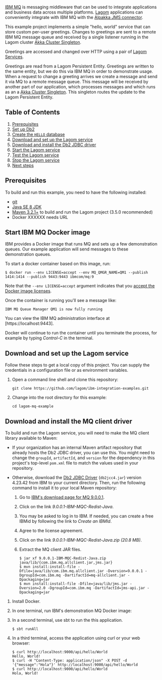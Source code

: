 [IBM MQ](http://www.ibm.com/software/products/en/ibm-mq) is messaging middleware
that can be used to integrate applications and business data across multiple platforms.
[Lagom](https://www.lagomframework.com/) applications can conveniently integrate with
IBM MQ with the [Alpakka JMS connector](http://developer.lightbend.com/docs/alpakka/current/jms.html).

This example project implements a simple "hello, world" service that can store
custom per-user greetings. Changes to greetings are sent to a remote IBM MQ message
queue and received by a single listener running in the Lagom cluster
[Akka Cluster Singleton](http://doc.akka.io/docs/akka/current/scala/cluster-singleton.html). 

Greetings are accessed and changed over HTTP using
a pair of [Lagom Services](https://www.lagomframework.com/documentation/1.4.x/scala/ServiceDescriptors.html).

Greetings are read from a Lagom Persistent Entity. Greetings are written to the
same entity, but we do this via IBM MQ in order to demonstrate usage.
When a request to change a greeting arrives we create a message and send it via
MQ to a remote message queue. This message will be received by another part of our
application, which processes messages and which runs as an a [Akka Cluster Singleton](http://doc.akka.io/docs/akka/current/scala/cluster-singleton.html).
This singleton routes the update to the Lagom Persistent Entity.

## Table of Contents

1.  [Prerequisites](#prerequisites)
2.  [Set up Db2](#set-up-db2)
3.  [Create the `HELLO` database](#create-the-hello-database)
3.  [Download and set up the Lagom service](#download-and-set-up-the-lagom-service)
4.  [Download and install the Db2 JDBC driver](#download-and-install-the-db2-jdbc-driver)
5.  [Start the Lagom service](#start-the-lagom-service)
6.  [Test the Lagom service](#test-the-lagom-service)
7.  [Stop the Lagom service](#stop-the-lagom-service)
8.  [Next steps](#next-steps)

## Prerequisites

To build and run this example, you need to have the following installed:

- [git](https://git-scm.com/)
- [Java SE 8 JDK](http://www.oracle.com/technetwork/java/javase/overview/index.html)
- [Maven 3.2.1+](https://maven.apache.org/) to build and run the Lagom project (3.5.0 recommended)
- Docker XXXXXX needs URL

## Start IBM MQ Docker image

IBM provides a Docker image that runs MQ and sets up a few demonstration queues.
Our example application will send messages to these demonstration queues.

To start a docker container based on this image, run:

```
$ docker run --env LICENSE=accept --env MQ_QMGR_NAME=QM1 --publish 1414:1414 --publish 9443:9443 ibmcom/mq:9
```

Note that the `--env LICENSE=accept` argument indicates that you
[accept the Docker image licenses](https://github.com/ibm-messaging/mq-docker#usage).
 
Once the container is running you'll see a message like:

```
IBM MQ Queue Manager QM1 is now fully running
```

You can view the IBM MQ administration interface at [https://localhost:9443].

Docker will continue to run the container until you terminate the process, for example by
typing _Control-C_ in the terminal.

## Download and set up the Lagom service

Follow these steps to get a local copy of this project. You can supply the credentials in a configuration file or as environment variables.

1.  Open a command line shell and clone this repository:
    ```
    git clone https://github.com/lagom/ibm-integration-examples.git
    ```
2.  Change into the root directory for this example:
    ```
    cd lagom-mq-example
    ```

## Download and install the MQ client driver

To build and run the Lagom service, you will need to make the MQ client library available to Maven:

- If your organization has an internal Maven artifact repository that already hosts the Db2 JDBC driver, you can use this.
  You might need to change the `groupId`, `artifactId`, and `version` for the dependency in this project's top-level
  `pom.xml` file to match the values used in your repository.

- Otherwise, download the [Db2 JDBC Driver](http://www-01.ibm.com/support/docview.wss?uid=swg21363866) (`db2jcc4.jar`) version 4.23.42 from IBM to your current directory. Then, run the following command to install it to your local Maven repository:

  1. Go to [IBM's download page for MQ 9.0.0.1](http://ibm.biz/mq9001redistclients).
  
  2. Click on the link _9.0.0.1-IBM-MQC-Redist-Java_.

  3. You may be asked to log in to IBM. If needed, you can create a free IBMid by following the link to _Create an IBMId_.
  
  4. Agree to the license agreement.
  
  5. Click on the link _9.0.0.1-IBM-MQC-Redist-Java.zip (20.8 MB)_.
  
  6. Extract the MQ client JAR files.

     ```
     $ jar xf 9.0.0.1-IBM-MQC-Redist-Java.zip java/lib/{com.ibm.mq.allclient.jar,jms.jar}
     $ mvn install:install-file -Dfile=java/lib/com.ibm.mq.allclient.jar -Dversion=9.0.0.1 -DgroupId=com.ibm.mq -DartifactId=mq-allclient.jar -Dpackaging=jar
     $ mvn install:install-file -Dfile=java/lib/jms.jar -Dversion=2.0 -DgroupId=com.ibm.mq -DartifactId=jms-api.jar -Dpackaging=jar
     ```

1. Install Docker.
2. In one terminal, run IBM's demonstration MQ Docker image:

3. In a second terminal, use sbt to run the this application.
   ```
   $ sbt runAll
   ```
4. In a third terminal, access the application using curl or your web browser:
   ```
   $ curl http://localhost:9000/api/hello/World
   Hello, World!
   $ curl -H "Content-Type: application/json" -X POST -d '{"message":"Hola"}' http://localhost:9000/api/hello/World
   $ curl http://localhost:9000/api/hello/World
   Hola, World!
   ```